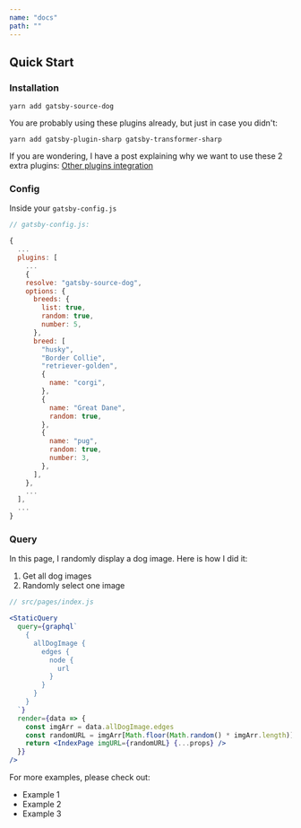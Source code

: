 ```yaml
---
name: "docs"
path: ""
---
```


## Quick Start

### Installation

```
yarn add gatsby-source-dog
```

You are probably using these plugins already, but just in case you didn't:

```
yarn add gatsby-plugin-sharp gatsby-transformer-sharp
```

If you are wondering, I have a post explaining why we want to use these 2 extra plugins: [Other plugins integration](/docs/other-plugins)

### Config

Inside your `gatsby-config.js`

```javascript
// gatsby-config.js:

{
  ...
  plugins: [
    ...
    {
    resolve: "gatsby-source-dog",
    options: {
      breeds: {
        list: true,
        random: true,
        number: 5,
      },
      breed: [
        "husky",
        "Border Collie",
        "retriever-golden",
        {
          name: "corgi",
        },
        {
          name: "Great Dane",
          random: true,
        },
        {
          name: "pug",
          random: true,
          number: 3,
        },
      ],
    },
    ...
  ],
  ...
}
```

### Query

In this page, I randomly display a dog image. Here is how I did it:

1.  Get all dog images
2.  Randomly select one image

```jsx
// src/pages/index.js

<StaticQuery
  query={graphql`
    {
      allDogImage {
        edges {
          node {
            url
          }
        }
      }
    }
  `}
  render={data => {
    const imgArr = data.allDogImage.edges
    const randomURL = imgArr[Math.floor(Math.random() * imgArr.length)].node.url
    return <IndexPage imgURL={randomURL} {...props} />
  }}
/>
```

For more examples, please check out:

- Example 1
- Example 2
- Example 3
